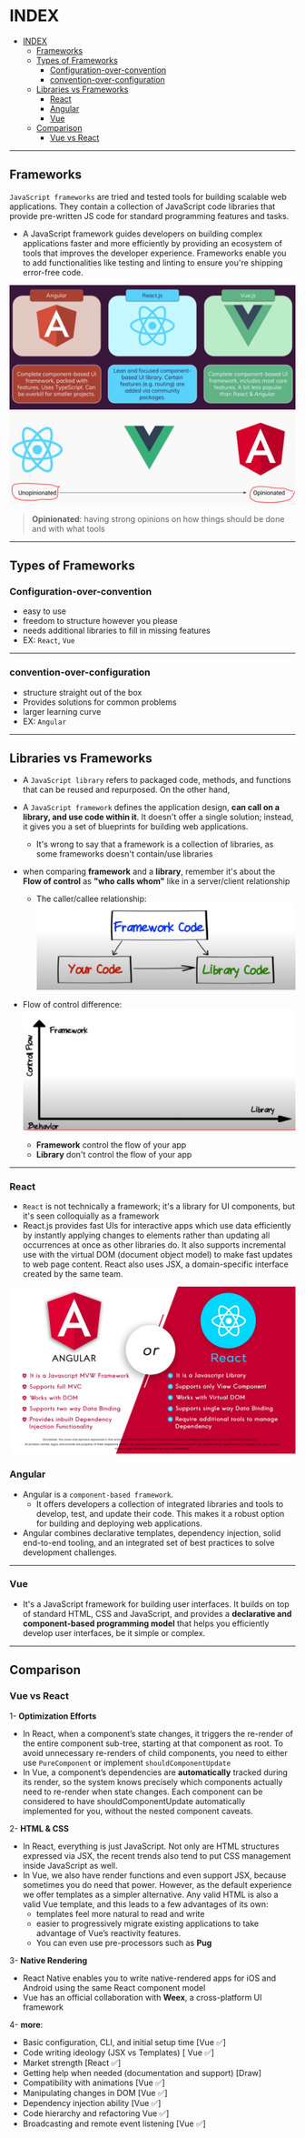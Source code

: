 # INDEX

- [INDEX](#index)
  - [Frameworks](#frameworks)
  - [Types of Frameworks](#types-of-frameworks)
    - [Configuration-over-convention](#configuration-over-convention)
    - [convention-over-configuration](#convention-over-configuration)
  - [Libraries vs Frameworks](#libraries-vs-frameworks)
    - [React](#react)
    - [Angular](#angular)
    - [Vue](#vue)
  - [Comparison](#comparison)
    - [Vue vs React](#vue-vs-react)

---

## Frameworks

`JavaScript frameworks` are tried and tested tools for building scalable web applications. They contain a collection of JavaScript code libraries that provide pre-written JS code for standard programming features and tasks.

- A JavaScript framework guides developers on building complex applications faster and more efficiently by providing an ecosystem of tools that improves the developer experience. Frameworks enable you to add functionalities like testing and linting to ensure you're shipping error-free code.

![frameworks](./img/frameworks.PNG)
![frameworks](./img/opinionated.PNG)

> **Opinionated**: having strong opinions on how things should be done and with what tools

---

## Types of Frameworks

### Configuration-over-convention

- easy to use
- freedom to structure however you please
- needs additional libraries to fill in missing features
- EX: `React`, `Vue`

---

### convention-over-configuration

- structure straight out of the box
- Provides solutions for common problems
- larger learning curve
- EX: `Angular`

---

## Libraries vs Frameworks

- A `JavaScript library` refers to packaged code, methods, and functions that can be reused and repurposed. On the other hand,
- A `JavaScript framework` defines the application design, **can call on a library, and use code within it**. It doesn't offer a single solution; instead, it gives you a set of blueprints for building web applications.
  - It's wrong to say that a framework is a collection of libraries, as some frameworks doesn't contain/use libraries
- when comparing **framework** and a **library**, remember it's about the **Flow of control** as **"who calls whom"** like in a server/client relationship

  - The caller/callee relationship:
    ![caller-callee-relationship](./img/caller-callee-relationship.png)

- Flow of control difference:
  ![framework-vs-library](./img/framework-vs-library.png)
  - **Framework** control the flow of your app
  - **Library** don't control the flow of your app

---

### React

- `React` is not technically a framework; it's a library for UI components, but it's seen colloquially as a framework
- React.js provides fast UIs for interactive apps which use data efficiently by instantly applying changes to elements rather than updating all occurrences at once as other libraries do. It also supports incremental use with the virtual DOM (document object model) to make fast updates to web page content. React also uses JSX, a domain-specific interface created by the same team.

![vs](./img/react_vs_Angular.jpeg)

### Angular

- Angular is a `component-based framework`.
  - It offers developers a collection of integrated libraries and tools to develop, test, and update their code. This makes it a robust option for building and deploying web applications.
- Angular combines declarative templates, dependency injection, solid end-to-end tooling, and an integrated set of best practices to solve development challenges.

---

### Vue

- It's a JavaScript framework for building user interfaces. It builds on top of standard HTML, CSS and JavaScript, and provides a **declarative and component-based programming model** that helps you efficiently develop user interfaces, be it simple or complex.

---

## Comparison

### Vue vs React

1- **Optimization Efforts**

- In React, when a component’s state changes, it triggers the re-render of the entire component sub-tree, starting at that component as root. To avoid unnecessary re-renders of child components, you need to either use `PureComponent` or implement `shouldComponentUpdate`
- In Vue, a component’s dependencies are **automatically** tracked during its render, so the system knows precisely which components actually need to re-render when state changes. Each component can be considered to have shouldComponentUpdate automatically implemented for you, without the nested component caveats.

2- **HTML & CSS**

- In React, everything is just JavaScript. Not only are HTML structures expressed via JSX, the recent trends also tend to put CSS management inside JavaScript as well.
- In Vue, we also have render functions and even support JSX, because sometimes you do need that power. However, as the default experience we offer templates as a simpler alternative. Any valid HTML is also a valid Vue template, and this leads to a few advantages of its own:
  - templates feel more natural to read and write
  - easier to progressively migrate existing applications to take advantage of Vue’s reactivity features.
  - You can even use pre-processors such as **Pug**

3- **Native Rendering**

- React Native enables you to write native-rendered apps for iOS and Android using the same React component model
- Vue has an official collaboration with **Weex**, a cross-platform UI framework

4- **more**:

- Basic configuration, CLI, and initial setup time [Vue ✅]
- Code writing ideology (JSX vs Templates) [ Vue ✅]
- Market strength [React ✅]
- Getting help when needed (documentation and support) [Draw]
- Compatibility with animations [Vue ✅]
- Manipulating changes in DOM [Vue ✅]
- Dependency injection ability [Vue ✅]
- Code hierarchy and refactoring Vue ✅]
- Broadcasting and remote event listening [Vue ✅]

